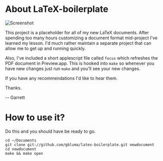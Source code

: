 # About LaTeX-boilerplate

![Screenshot](https://github.com/gbluma/latex-boilerplate/raw/master/screenshot.png)

This project is a placeholder for all of my new LaTeX documents. After
spending too many hours customizing a document format mid-project I've learned my lesson. 
I'd much rather maintain a separate project that can allow me to get up and running quickly.

Also, I've included a short applescript file called `focus` which refreshes
the PDF document in Preview.app. This is hooked into `make` so whenever you 
have new changes just run `make` and you'll see your new changes.

If you have any recommendations I'd like to hear them.

Thanks.

-- Garrett

# How to use it?

Do this and you should have be ready to go.

    cd ~/Documents
    git clone git://github.com/gbluma/latex-boilerplate.git newdocument
    cd newdocument
    make && make open


